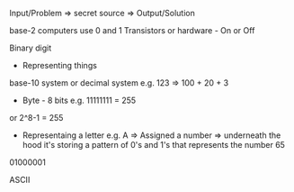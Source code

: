 Input/Problem => secret source => Output/Solution

base-2
computers use 0 and 1
Transistors or hardware - On or Off

Binary digit 

* Representing things

base-10 system or decimal system
e.g. 123 => 100 + 20 + 3

* Byte - 8 bits
e.g. 11111111 = 255

or 2^8-1 = 255

* Representaing a letter
e.g. A => Assigned a number => underneath the hood it's storing a pattern of 0's and 1's that represents the number 65

01000001

ASCII
